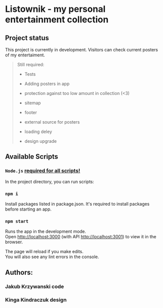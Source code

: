 # Listownik - my personal entertainment collection

## Project status

This project is currently in development. Visitors can check current posters of my entertaiment.

> Still required:
>
> - Tests
>
> - Adding posters in app 
> 
> - protection against too low amount in collection (<3)
>
> - sitemap
>
> - footer
>
> - external source for posters
>
> - loading deley
>
> - design upgrade

## Available Scripts

### <b>`Node.js`</b> <u>required for all scripts!</u>

In the project directory, you can run scripts:

### `npm i`

Install packages listed in package.json.
It's required to install packages before starting an app.

### `npm start`

Runs the app in the development mode.\
Open [http://localhost:3000](http://localhost:3000) (with API [http://localhost:3001](http://localhost:3001)) to view it in the browser.

The page will reload if you make edits.\
You will also see any lint errors in the console.

## Authors:

### Jakub Krzywanski code

### Kinga Kindraczuk design
